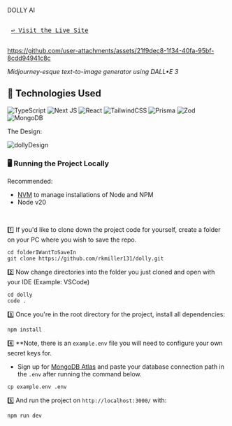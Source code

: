 DOLLY AI <br>

<kbd> <br> [↩️ Visit the Live Site](https://www.google.com) <br> </kbd>

https://github.com/user-attachments/assets/21f9dec8-1f34-40fa-95bf-8cdd94941c8c

*Midjourney-esque text-to-image generator using DALL•E 3*

## 📁 Technologies Used
![TypeScript](https://img.shields.io/badge/typescript-%23007ACC.svg?style=for-the-badge&logo=typescript&logoColor=white)
![Next JS](https://img.shields.io/badge/Next-black?style=for-the-badge&logo=next.js&logoColor=white)
![React](https://img.shields.io/badge/react-%2320232a.svg?style=for-the-badge&logo=react&logoColor=%2361DAFB)
![TailwindCSS](https://img.shields.io/badge/tailwindcss-%2338B2AC.svg?style=for-the-badge&logo=tailwind-css&logoColor=white)
![Prisma](https://img.shields.io/badge/Prisma-3982CE?style=for-the-badge&logo=Prisma&logoColor=white)
![Zod](https://img.shields.io/badge/zod-%233068b7.svg?style=for-the-badge&logo=zod&logoColor=white)
![MongoDB](https://img.shields.io/badge/MongoDB-%234ea94b.svg?style=for-the-badge&logo=mongodb&logoColor=white)

The Design:

![dollyDesign](https://github.com/user-attachments/assets/6d342f4e-d377-4ab8-9113-e43da5f692fd)

### 🖥️ Running the Project Locally
Recommended:
* [NVM](https://github.com/nvm-sh/nvm) to manage installations of Node and NPM
* Node v20
<br>

1️⃣ If you'd like to clone down the project code for yourself, create a folder on your PC where you wish to save the repo.
```
cd folderIWantToSaveIn
git clone https://github.com/rkmiller131/dolly.git
```
2️⃣ Now change directories into the folder you just cloned and open with your IDE (Example: VSCode)
```
cd dolly
code .
```
3️⃣ Once you're in the root directory for the project, install all dependencies:
```
npm install
```
4️⃣ **Note, there is an `example.env` file you will need to configure your own secret keys for. <br>
* Sign up for [MongoDB Atlas](https://www.mongodb.com/cloud/atlas/register) and paste your database connection path in the `.env` after running the command below.
```
cp example.env .env
```
5️⃣ And run the project on `http://localhost:3000/` with:
```
npm run dev
```


